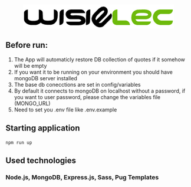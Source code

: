 <p align=center>
  <img src="./public/img/logo.png">
</p>

## Before run:

1. The App will automaticly restore DB collection of quotes if it somehow will be empty
2. If you want it to be running on your environment you should have mongoDB server installed
3. The base db conecctions are set in config/variables
4. By default it connects to mongoDB on localhost without a password, if you want to user password, please change the variables file (MONGO_URL)
5. Need to set you .env file like .env.example

## Starting application

```
npm run up
```

## Used technologies

### Node.js, MongoDB, Express.js, Sass, Pug Templates
